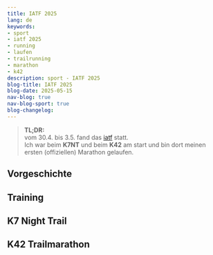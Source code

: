 ```yaml
---
title: IATF 2025
lang: de
keywords:
- sport
- iatf 2025
- running
- laufen
- trailrunning
- marathon
- k42
description: sport - IATF 2025
blog-title: IATF 2025
blog-date: 2025-05-15
nav-blog: true
nav-blog-sport: true
blog-changelog:
---
```


> **TL;DR:**  
> vom 30.4. bis 3.5. fand das [iatf](https://innsbruckalpine.at/) statt.  
> Ich war beim **K7NT** und beim **K42** am start und bin dort meinen ersten (offiziellen) Marathon gelaufen.

## Vorgeschichte



## Training

## K7 Night Trail
<center><div class="strava-embed-placeholder" data-embed-type="activity" data-embed-id="14336015278" data-style="standard" data-from-embed="false"></div><script src="https://strava-embeds.com/embed.js"></script></center>

## K42 Trailmarathon
<center><div class="strava-embed-placeholder" data-embed-type="activity" data-embed-id="14364007060" data-style="standard" data-from-embed="false"></div><script src="https://strava-embeds.com/embed.js"></script></center>

